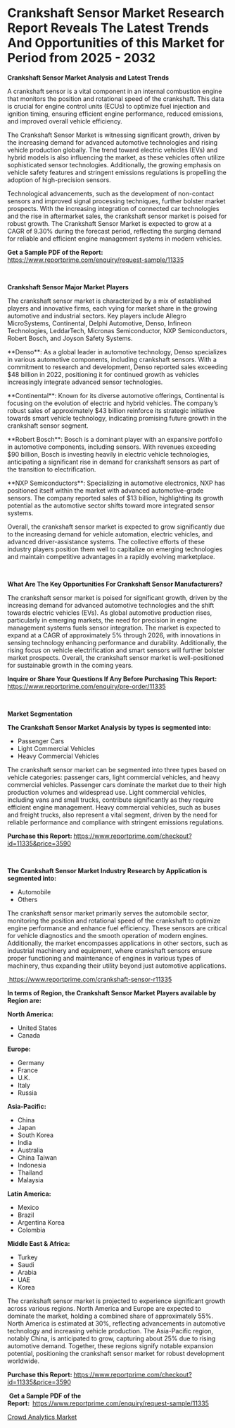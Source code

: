 <p><h1>Crankshaft Sensor Market Research Report Reveals The Latest Trends And Opportunities of this Market for Period from 2025 - 2032</h1></p><p><strong>Crankshaft Sensor Market Analysis and Latest Trends</strong></p>
<p><p>A crankshaft sensor is a vital component in an internal combustion engine that monitors the position and rotational speed of the crankshaft. This data is crucial for engine control units (ECUs) to optimize fuel injection and ignition timing, ensuring efficient engine performance, reduced emissions, and improved overall vehicle efficiency.</p><p>The Crankshaft Sensor Market is witnessing significant growth, driven by the increasing demand for advanced automotive technologies and rising vehicle production globally. The trend toward electric vehicles (EVs) and hybrid models is also influencing the market, as these vehicles often utilize sophisticated sensor technologies. Additionally, the growing emphasis on vehicle safety features and stringent emissions regulations is propelling the adoption of high-precision sensors.</p><p>Technological advancements, such as the development of non-contact sensors and improved signal processing techniques, further bolster market prospects. With the increasing integration of connected car technologies and the rise in aftermarket sales, the crankshaft sensor market is poised for robust growth. The Crankshaft Sensor Market is expected to grow at a CAGR of 9.30% during the forecast period, reflecting the surging demand for reliable and efficient engine management systems in modern vehicles.</p></p>
<p><strong>Get a Sample PDF of the Report:&nbsp;</strong> <a href="https://www.reportprime.com/enquiry/request-sample/11335?utm_campaign=3287&utm_medium=2&utm_source=Github&utm_content=ia&utm_term=20032025&utm_id=crankshaft-sensor">https://www.reportprime.com/enquiry/request-sample/11335</a></p>
<p>&nbsp;</p>
<p><strong>Crankshaft Sensor Major Market Players</strong></p>
<p><p>The crankshaft sensor market is characterized by a mix of established players and innovative firms, each vying for market share in the growing automotive and industrial sectors. Key players include Allegro MicroSystems, Continental, Delphi Automotive, Denso, Infineon Technologies, LeddarTech, Micronas Semiconductor, NXP Semiconductors, Robert Bosch, and Joyson Safety Systems.</p><p>**Denso**: As a global leader in automotive technology, Denso specializes in various automotive components, including crankshaft sensors. With a commitment to research and development, Denso reported sales exceeding $48 billion in 2022, positioning it for continued growth as vehicles increasingly integrate advanced sensor technologies.</p><p>**Continental**: Known for its diverse automotive offerings, Continental is focusing on the evolution of electric and hybrid vehicles. The company’s robust sales of approximately $43 billion reinforce its strategic initiative towards smart vehicle technology, indicating promising future growth in the crankshaft sensor segment.</p><p>**Robert Bosch**: Bosch is a dominant player with an expansive portfolio in automotive components, including sensors. With revenues exceeding $90 billion, Bosch is investing heavily in electric vehicle technologies, anticipating a significant rise in demand for crankshaft sensors as part of the transition to electrification.</p><p>**NXP Semiconductors**: Specializing in automotive electronics, NXP has positioned itself within the market with advanced automotive-grade sensors. The company reported sales of $13 billion, highlighting its growth potential as the automotive sector shifts toward more integrated sensor systems.</p><p>Overall, the crankshaft sensor market is expected to grow significantly due to the increasing demand for vehicle automation, electric vehicles, and advanced driver-assistance systems. The collective efforts of these industry players position them well to capitalize on emerging technologies and maintain competitive advantages in a rapidly evolving marketplace.</p></p>
<p>&nbsp;</p>
<p><strong>What Are The Key Opportunities For Crankshaft Sensor Manufacturers?</strong></p>
<p><p>The crankshaft sensor market is poised for significant growth, driven by the increasing demand for advanced automotive technologies and the shift towards electric vehicles (EVs). As global automotive production rises, particularly in emerging markets, the need for precision in engine management systems fuels sensor integration. The market is expected to expand at a CAGR of approximately 5% through 2026, with innovations in sensing technology enhancing performance and durability. Additionally, the rising focus on vehicle electrification and smart sensors will further bolster market prospects. Overall, the crankshaft sensor market is well-positioned for sustainable growth in the coming years.</p></p>
<p><strong>Inquire or Share Your Questions If Any Before Purchasing This Report:</strong> <a href="https://www.reportprime.com/enquiry/pre-order/11335?utm_campaign=3287&utm_medium=2&utm_source=Github&utm_content=ia&utm_term=20032025&utm_id=crankshaft-sensor">https://www.reportprime.com/enquiry/pre-order/11335</a></p>
<p>&nbsp;</p>
<p><strong>Market Segmentation</strong></p>
<p><strong>The Crankshaft Sensor Market Analysis by types is segmented into:</strong></p>
<p><ul><li>Passenger Cars</li><li>Light Commercial Vehicles</li><li>Heavy Commercial Vehicles</li></ul></p>
<p><p>The crankshaft sensor market can be segmented into three types based on vehicle categories: passenger cars, light commercial vehicles, and heavy commercial vehicles. Passenger cars dominate the market due to their high production volumes and widespread use. Light commercial vehicles, including vans and small trucks, contribute significantly as they require efficient engine management. Heavy commercial vehicles, such as buses and freight trucks, also represent a vital segment, driven by the need for reliable performance and compliance with stringent emissions regulations.</p></p>
<p><strong>Purchase this Report:&nbsp;</strong><a href="https://www.reportprime.com/checkout?id=11335&price=3590&utm_campaign=3287&utm_medium=2&utm_source=Github&utm_content=ia&utm_term=20032025&utm_id=crankshaft-sensor">https://www.reportprime.com/checkout?id=11335&price=3590</a></p>
<p>&nbsp;</p>
<p><strong>The Crankshaft Sensor Market Industry Research by Application is segmented into:</strong></p>
<p><ul><li>Automobile</li><li>Others</li></ul></p>
<p><p>The crankshaft sensor market primarily serves the automobile sector, monitoring the position and rotational speed of the crankshaft to optimize engine performance and enhance fuel efficiency. These sensors are critical for vehicle diagnostics and the smooth operation of modern engines. Additionally, the market encompasses applications in other sectors, such as industrial machinery and equipment, where crankshaft sensors ensure proper functioning and maintenance of engines in various types of machinery, thus expanding their utility beyond just automotive applications.</p></p>
<p><a href="https://www.reportprime.com/crankshaft-sensor-r11335?utm_campaign=3287&utm_medium=2&utm_source=Github&utm_content=ia&utm_term=20032025&utm_id=crankshaft-sensor">&nbsp;https://www.reportprime.com/crankshaft-sensor-r11335</a></p>
<p><strong>In terms of Region, the Crankshaft Sensor Market Players available by Region are:</strong></p>
<p>
    <p> <strong> North America: </strong>
        <ul>
            <li>United States</li>
            <li>Canada</li>
        </ul>
        </p> 
    <p> <strong> Europe: </strong>
        <ul>
            <li>Germany</li>
            <li>France</li>
            <li>U.K.</li>
            <li>Italy</li>
            <li>Russia</li>
        </ul>
        </p> 
    <p> <strong> Asia-Pacific: </strong>
        <ul>
            <li>China</li>
            <li>Japan</li>
            <li>South Korea</li>
            <li>India</li>
            <li>Australia</li>
            <li>China Taiwan</li>
            <li>Indonesia</li>
            <li>Thailand</li>
            <li>Malaysia</li>
        </ul>
        </p> 
    <p> <strong> Latin America: </strong>
        <ul>
            <li>Mexico</li>
            <li>Brazil</li>
            <li>Argentina Korea</li>
            <li>Colombia</li>
        </ul>
        </p> 
    <p> <strong> Middle East & Africa: </strong>
        <ul>
            <li>Turkey</li>
            <li>Saudi</li>
            <li>Arabia</li>
            <li>UAE</li>
            <li>Korea</li>
        </ul>
    </p>
    </p>
<p><p>The crankshaft sensor market is projected to experience significant growth across various regions. North America and Europe are expected to dominate the market, holding a combined share of approximately 55%. North America is estimated at 30%, reflecting advancements in automotive technology and increasing vehicle production. The Asia-Pacific region, notably China, is anticipated to grow, capturing about 25% due to rising automotive demand. Together, these regions signify notable expansion potential, positioning the crankshaft sensor market for robust development worldwide.</p></p>
<p><strong>Purchase this Report: </strong><a href="https://www.reportprime.com/checkout?id=11335&price=3590&utm_campaign=3287&utm_medium=2&utm_source=Github&utm_content=ia&utm_term=20032025&utm_id=crankshaft-sensor">https://www.reportprime.com/checkout?id=11335&price=3590</a></p>
<p>&nbsp;<strong>Get a Sample PDF of the Report:&nbsp;&nbsp;</strong><a href="https://www.reportprime.com/enquiry/request-sample/11335?utm_campaign=3287&utm_medium=2&utm_source=Github&utm_content=ia&utm_term=20032025&utm_id=crankshaft-sensor">https://www.reportprime.com/enquiry/request-sample/11335</a></p>
<p><strong></strong></p>
<p><p><a href="https://github.com/wakerizaak8g/Market-Research-Report-List-1/blob/main/crowd-analytics-market.md?utm_campaign=3287&utm_medium=2&utm_source=Github&utm_content=ia&utm_term=20032025&utm_id=crankshaft-sensor">Crowd Analytics Market</a></p></p>